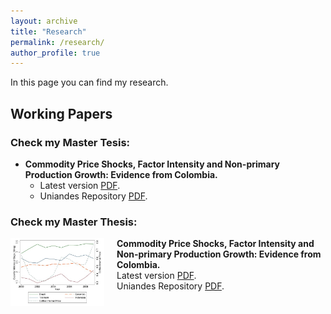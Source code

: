 ```yaml
---
layout: archive
title: "Research"
permalink: /research/
author_profile: true
---
```

In this page you can find my research. 

## Working Papers



### Check my Master Tesis:
* **Commodity Price Shocks, Factor Intensity and Non-primary Production Growth: Evidence from Colombia.**
  *  Latest version [PDF](/files/Commodity_price_Rengifo.pdf).
  *  Uniandes Repository [PDF](https://repositorio.uniandes.edu.co/entities/publication/71893776-ea19-4290-909b-341633836cce).


### Check my Master Thesis:
<div style="display: flex; align-items: flex-start; margin-bottom: 20px;">
  <img src="images/research_images/exclution_r.jpg" alt="Image related to Commodity Price Shocks" style="width: 150px; height: auto; margin-right: 20px;">
  <div>
    <strong>Commodity Price Shocks, Factor Intensity and Non-primary Production Growth: Evidence from Colombia.</strong><br>
    Latest version <a href="/files/Commodity_price_Rengifo.pdf">PDF</a>.<br>
    Uniandes Repository <a href="https://repositorio.uniandes.edu.co/entities/publication/71893776-ea19-4290-909b-341633836cce">PDF</a>.
  </div>
</div>



